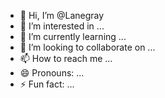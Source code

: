 - 👋 Hi, I’m @Lanegray
- 👀 I’m interested in ...
- 🌱 I’m currently learning ...
- 💞️ I’m looking to collaborate on ...
- 📫 How to reach me ...
- 😄 Pronouns: ...
- ⚡ Fun fact: ...

<!---
Lanegray/Lanegray is a ✨ special ✨ repository because its `README.md` (this file) appears on your GitHub profile.
You can click the Preview link to take a look at your changes.
--->
